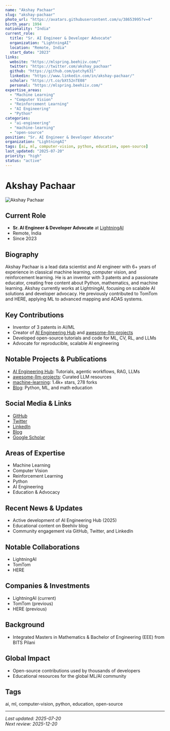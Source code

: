 ```yaml
---
name: "Akshay Pachaar"
slug: "akshay-pachaar"
photo_url: "https://avatars.githubusercontent.com/u/38653995?v=4"
birth_year: 1994
nationality: "India"
current_role:
  title: "Sr. AI Engineer & Developer Advocate"
  organization: "LightningAI"
  location: "Remote, India"
  start_date: "2023"
links:
  website: "https://mlspring.beehiiv.com/"
  twitter: "https://twitter.com/akshay_pachaar"
  github: "https://github.com/patchy631"
  linkedin: "https://www.linkedin.com/in/akshay-pachaar/"
  scholar: "https://t.co/bXt52nTE08"
  personal: "https://mlspring.beehiiv.com/"
expertise_areas:
  - "Machine Learning"
  - "Computer Vision"
  - "Reinforcement Learning"
  - "AI Engineering"
  - "Python"
categories:
  - "ai-engineering"
  - "machine-learning"
  - "open-source"
position: "Sr. AI Engineer & Developer Advocate"
organization: "LightningAI"
tags: [ai, ml, computer-vision, python, education, open-source]
last_updated: "2025-07-20"
priority: "high"
status: "active"
---
```


# Akshay Pachaar

![Akshay Pachaar](https://avatars.githubusercontent.com/u/38653995?v=4)

## Current Role

- **Sr. AI Engineer & Developer Advocate** at [LightningAI](https://www.lightning.ai/)
- Remote, India
- Since 2023

## Biography

Akshay Pachaar is a lead data scientist and AI engineer with 6+ years of experience in classical machine learning, computer vision, and reinforcement learning. He is an inventor with 3 patents and a passionate educator, creating free content about Python, mathematics, and machine learning. Akshay currently works at LightningAI, focusing on scalable AI solutions and developer advocacy. He previously contributed to TomTom and HERE, applying ML to advanced mapping and ADAS systems.

## Key Contributions

- Inventor of 3 patents in AI/ML
- Creator of [AI Engineering Hub](https://github.com/patchy631/ai-engineering-hub) and [awesome-llm-projects](https://github.com/patchy631/awesome-llm-projects)
- Developed open-source tutorials and code for ML, CV, RL, and LLMs
- Advocate for reproducible, scalable AI engineering

## Notable Projects & Publications

- [AI Engineering Hub](https://github.com/patchy631/ai-engineering-hub): Tutorials, agentic workflows, RAG, LLMs
- [awesome-llm-projects](https://github.com/patchy631/awesome-llm-projects): Curated LLM resources
- [machine-learning](https://github.com/patchy631/machine-learning): 1.4k+ stars, 278 forks
- [Blog](https://mlspring.beehiiv.com/): Python, ML, and math education

## Social Media & Links

- [GitHub](https://github.com/patchy631)
- [Twitter](https://twitter.com/akshay_pachaar)
- [LinkedIn](https://www.linkedin.com/in/akshay-pachaar/)
- [Blog](https://mlspring.beehiiv.com/)
- [Google Scholar](https://t.co/bXt52nTE08)

## Areas of Expertise

- Machine Learning
- Computer Vision
- Reinforcement Learning
- Python
- AI Engineering
- Education & Advocacy

## Recent News & Updates

- Active development of AI Engineering Hub (2025)
- Educational content on Beehiiv blog
- Community engagement via GitHub, Twitter, and LinkedIn

## Notable Collaborations

- LightningAI
- TomTom
- HERE

## Companies & Investments

- LightningAI (current)
- TomTom (previous)
- HERE (previous)

## Background

- Integrated Masters in Mathematics & Bachelor of Engineering (EEE) from BITS Pilani

## Global Impact

- Open-source contributions used by thousands of developers
- Educational resources for the global ML/AI community

## Tags

ai, ml, computer-vision, python, education, open-source

---
_Last updated: 2025-07-20_  
_Next review: 2025-12-20_
